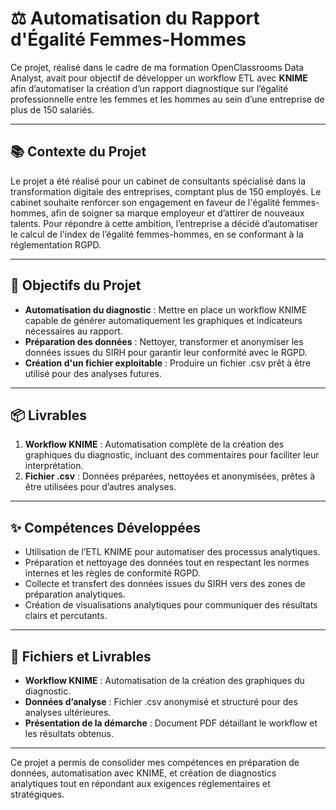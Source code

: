 # ⚖️ Automatisation du Rapport d'Égalité Femmes-Hommes

Ce projet, réalisé dans le cadre de ma formation OpenClassrooms Data Analyst, avait pour objectif de développer un workflow ETL avec **KNIME** afin d’automatiser la création d’un rapport diagnostique sur l’égalité professionnelle entre les femmes et les hommes au sein d’une entreprise de plus de 150 salariés.

---

## 📚 Contexte du Projet
Le projet a été réalisé pour un cabinet de consultants spécialisé dans la transformation digitale des entreprises, comptant plus de 150 employés. Le cabinet souhaite renforcer son engagement en faveur de l'égalité femmes-hommes, afin de soigner sa marque employeur et d’attirer de nouveaux talents. Pour répondre à cette ambition, l’entreprise a décidé d’automatiser le calcul de l'index de l’égalité femmes-hommes, en se conformant à la réglementation RGPD.

---

## 🎯 Objectifs du Projet
- **Automatisation du diagnostic** : Mettre en place un workflow KNIME capable de générer automatiquement les graphiques et indicateurs nécessaires au rapport.  
- **Préparation des données** : Nettoyer, transformer et anonymiser les données issues du SIRH pour garantir leur conformité avec le RGPD.  
- **Création d'un fichier exploitable** : Produire un fichier .csv prêt à être utilisé pour des analyses futures.  

---

## 📦 Livrables
1. **Workflow KNIME** : Automatisation complète de la création des graphiques du diagnostic, incluant des commentaires pour faciliter leur interprétation.  
2. **Fichier .csv** : Données préparées, nettoyées et anonymisées, prêtes à être utilisées pour d’autres analyses.  

---

## ✨ Compétences Développées
- Utilisation de l’ETL KNIME pour automatiser des processus analytiques.  
- Préparation et nettoyage des données tout en respectant les normes internes et les règles de conformité RGPD.  
- Collecte et transfert des données issues du SIRH vers des zones de préparation analytiques.  
- Création de visualisations analytiques pour communiquer des résultats clairs et percutants.  

---

## 📄 Fichiers et Livrables
- **Workflow KNIME** : Automatisation de la création des graphiques du diagnostic.
- **Données d’analyse** : Fichier .csv anonymisé et structuré pour des analyses ultérieures.  
- **Présentation de la démarche** : Document PDF détaillant le workflow et les résultats obtenus.

---

Ce projet a permis de consolider mes compétences en préparation de données, automatisation avec KNIME, et création de diagnostics analytiques tout en répondant aux exigences réglementaires et stratégiques.
